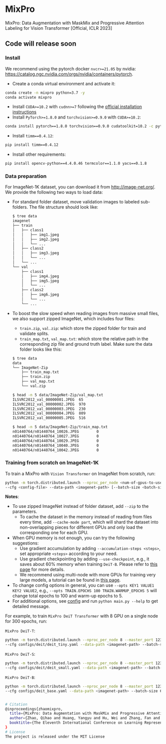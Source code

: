 # MixPro
MixPro: Data Augmentation with MaskMix and Progressive Attention Labeling for Vision Transformer [Official, ICLR 2023]

## Code will release soon 

### Install

We recommend using the pytorch docker `nvcr>=21.05` by
nvidia: https://catalog.ngc.nvidia.com/orgs/nvidia/containers/pytorch.


- Create a conda virtual environment and activate it:

```bash
conda create -n mixpro python=3.7 -y
conda activate mixpro
```

- Install `CUDA>=10.2` with `cudnn>=7` following
  the [official installation instructions](https://docs.nvidia.com/cuda/cuda-installation-guide-linux/index.html)
- Install `PyTorch>=1.8.0` and `torchvision>=0.9.0` with `CUDA>=10.2`:

```bash
conda install pytorch==1.8.0 torchvision==0.9.0 cudatoolkit=10.2 -c pytorch
```

- Install `timm==0.4.12`:

```bash
pip install timm==0.4.12
```

- Install other requirements:

```bash
pip install opencv-python==4.4.0.46 termcolor==1.1.0 yacs==0.1.8
```

### Data preparation

For ImageNet-1K dataset, you can download it from http://image-net.org/. We provide the following two ways to
load data:

- For standard folder dataset, move validation images to labeled sub-folders. The file structure should look like:
  ```bash
  $ tree data
  imagenet
  ├── train
  │   ├── class1
  │   │   ├── img1.jpeg
  │   │   ├── img2.jpeg
  │   │   └── ...
  │   ├── class2
  │   │   ├── img3.jpeg
  │   │   └── ...
  │   └── ...
  └── val
      ├── class1
      │   ├── img4.jpeg
      │   ├── img5.jpeg
      │   └── ...
      ├── class2
      │   ├── img6.jpeg
      │   └── ...
      └── ...

  ```
- To boost the slow speed when reading images from massive small files, we also support zipped ImageNet, which includes
  four files:
    - `train.zip`, `val.zip`: which store the zipped folder for train and validate splits.
    - `train_map.txt`, `val_map.txt`: which store the relative path in the corresponding zip file and ground truth
      label. Make sure the data folder looks like this:

  ```bash
  $ tree data
  data
  └── ImageNet-Zip
      ├── train_map.txt
      ├── train.zip
      ├── val_map.txt
      └── val.zip

  $ head -n 5 data/ImageNet-Zip/val_map.txt
  ILSVRC2012_val_00000001.JPEG  65
  ILSVRC2012_val_00000002.JPEG  970
  ILSVRC2012_val_00000003.JPEG  230
  ILSVRC2012_val_00000004.JPEG  809
  ILSVRC2012_val_00000005.JPEG  516

  $ head -n 5 data/ImageNet-Zip/train_map.txt
  n01440764/n01440764_10026.JPEG        0
  n01440764/n01440764_10027.JPEG        0
  n01440764/n01440764_10029.JPEG        0
  n01440764/n01440764_10040.JPEG        0
  n01440764/n01440764_10042.JPEG        0
  ```
### Training from scratch on ImageNet-1K

To train a MixPro with `Vision Transformer` on ImageNet from scratch, run:

```bash
python -m torch.distributed.launch --nproc_per_node <num-of-gpus-to-use> --master_port 12345  main.py \
--cfg <config-file> --data-path <imagenet-path> [--batch-size <batch-size-per-gpu> --output <output-directory> --tag <job-tag>]
```


**Notes**:

- To use zipped ImageNet instead of folder dataset, add `--zip` to the parameters.
    - To cache the dataset in the memory instead of reading from files every time, add `--cache-mode part`, which will
      shard the dataset into non-overlapping pieces for different GPUs and only load the corresponding one for each GPU.
- When GPU memory is not enough, you can try the following suggestions:
    - Use gradient accumulation by adding `--accumulation-steps <steps>`, set appropriate `<steps>` according to your need.
    - Use gradient checkpointing by adding `--use-checkpoint`, e.g., it saves about 60% memory when training `DeiT-B`.
      Please refer to [this page](https://pytorch.org/docs/stable/checkpoint.html) for more details.
    - We recommend using multi-node with more GPUs for training very large models, a tutorial can be found
      in [this page](https://pytorch.org/tutorials/intermediate/dist_tuto.html).
- To change config options in general, you can use `--opts KEY1 VALUE1 KEY2 VALUE2`, e.g.,
  `--opts TRAIN.EPOCHS 100 TRAIN.WARMUP_EPOCHS 5` will change total epochs to 100 and warm-up epochs to 5.
- For additional options, see [config](config.py) and run `python main.py --help` to get detailed message.

For example, to train `MixPro DeiT Transformer` with 8 GPU on a single node for 300 epochs, run:

`MixPro DeiT-T`:

```bash
python -m torch.distributed.launch --nproc_per_node 8 --master_port 12345  main.py \
--cfg configs/deit/deit_tiny.yaml --data-path <imagenet-path> --batch-size 128
```

`MixPro DeiT-S`:

```bash
python -m torch.distributed.launch --nproc_per_node 8 --master_port 12345  main.py \
--cfg configs/deit/deit_small.yaml --data-path <imagenet-path> --batch-size 128
```

`MixPro DeiT-B`:

```bash
python -m torch.distributed.launch --nproc_per_node 8 --master_port 12345  main.py \
--cfg configs/deit_base.yaml --data-path <imagenet-path> --batch-size 64 \


# Citation
@inproceedings{zhaomixpro,
  title={MixPro: Data Augmentation with MaskMix and Progressive Attention Labeling for Vision Transformer},
  author={Zhao, Qihao and Huang, Yangyu and Hu, Wei and Zhang, Fan and Liu, Jun},
  booktitle={The Eleventh International Conference on Learning Representations}
}
# License
The project is released under the MIT License




